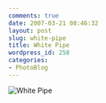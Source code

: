 ```yaml
---
comments: true
date: 2007-03-21 08:46:32
layout: post
slug: white-pipe
title: White Pipe
wordpress_id: 258
categories:
- PhotoBlog
---
```


![White Pipe](http://ryanfitzer.com/main/wp-content/uploads/2007/03/pipe.jpg)
